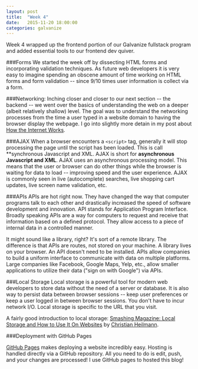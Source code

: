 ```yaml
---
layout: post
title:  "Week 4"
date:   2015-11-20 18:00:00
categories: galvanize
---
```

Week 4 wrapped up the frontend portion of our Galvanize fullstack program and added essential tools to our frontend dev quiver. 

###Forms
We started the week off by dissecting HTML forms and incorporating validation techniques. As future web developers it is very easy to imagine spending an obscene amount of time working on HTML forms and form validation -- since 9/10 times user information is collect via a form.

###Networking: 
Inching closer and closer to our next section -- the backend -- we went over the basics of understanding the web on a deeper (albeit relatively shallow) level. The goal was to understand the networking processes from the time a user typed in a website domain to having the browser display the webpage. I go into slightly more detain in my post about [How the Internet Works](http://galvanizefullstack.com/networks/internet/learning/2015/11/10/the-internet.html).

###AJAX
When a browser encounters a `<script>` tag, generally it will stop processing the page until the script has been loaded. This is call **synchronous Javascript and XML. AJAX is short for **asynchronous Javascript and XML**. AJAX uses an asynchronous processing model. This means that the user or browser can do other things while the browser is waiting for data to load -- improving speed and the user experience. AJAX is commonly seen in live (autocomplete) searches, live shopping cart updates, live screen name validation, etc.

###APIs
APIs are hot right now. They have changed the way that computer programs talk to each other and drastically increased the speed of software development and innovation. API stands for Application Program Interface. Broadly speaking APIs are a way for computers to request and receive that information based on a defined protocol. They allow access to a piece of internal data in a controlled manner. 

It might sound like a library, right? It's sort of a remote library. The difference is that APIs are routes, not stored on your machine. A library lives on your browser. An API doesn't need to be installed. APIs allow companies to build a uniform interface to communicate with data on multiple platforms. Large companies like Facebook, Google Maps, Yelp, etc., allow smaller applications to utilize their data ("sign on with Google") via APIs.

###Local Storage
Local storage is a powerful tool for modern web developers to store data without the need of a server or database. It is also way to persist data between browser sessions -- keep user preferences or keep a user logged in between browser sessions. You don't have to incur network I/O. Local storage is specific to the URL that you visit.

A fairly good introduction to local storage: [Smashing Magazine: Local Storage and How to Use It On Websites](http://www.smashingmagazine.com/2010/10/local-storage-and-how-to-use-it/)  by [Christian Heilmann](https://twitter.com/codepo8).

###Deployment with GitHub Pages

[GitHub Pages](https://pages.github.com/) makes deploying a website incredibly easy. Hosting is handled directly via a GitHub repository. All you need to do is edit, push, and your changes are processed! I use GitHub pages to hosted this blog!
